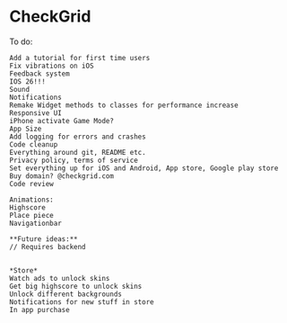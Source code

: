 # CheckGrid

To do:

    Add a tutorial for first time users
    Fix vibrations on iOS
    Feedback system
    IOS 26!!!
    Sound
    Notifications
    Remake Widget methods to classes for performance increase
    Responsive UI
    iPhone activate Game Mode?
    App Size
    Add logging for errors and crashes
    Code cleanup
    Everything around git, README etc.
    Privacy policy, terms of service
    Set everything up for iOS and Android, App store, Google play store
    Buy domain? @checkgrid.com
    Code review

    Animations:
    Highscore
    Place piece
    Navigationbar

    **Future ideas:**
    // Requires backend


    *Store*
    Watch ads to unlock skins
    Get big highscore to unlock skins
    Unlock different backgrounds
    Notifications for new stuff in store
    In app purchase


